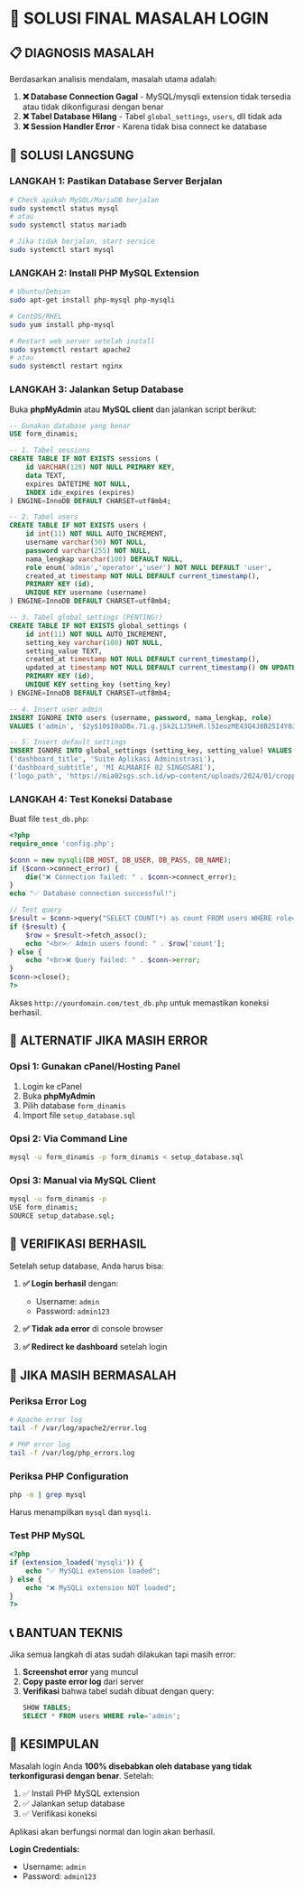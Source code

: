 # 🚨 SOLUSI FINAL MASALAH LOGIN

## 📋 DIAGNOSIS MASALAH

Berdasarkan analisis mendalam, masalah utama adalah:

1. **❌ Database Connection Gagal** - MySQL/mysqli extension tidak tersedia atau tidak dikonfigurasi dengan benar
2. **❌ Tabel Database Hilang** - Tabel `global_settings`, `users`, dll tidak ada
3. **❌ Session Handler Error** - Karena tidak bisa connect ke database

## 🎯 SOLUSI LANGSUNG

### LANGKAH 1: Pastikan Database Server Berjalan
```bash
# Check apakah MySQL/MariaDB berjalan
sudo systemctl status mysql
# atau
sudo systemctl status mariadb

# Jika tidak berjalan, start service
sudo systemctl start mysql
```

### LANGKAH 2: Install PHP MySQL Extension
```bash
# Ubuntu/Debian
sudo apt-get install php-mysql php-mysqli

# CentOS/RHEL
sudo yum install php-mysql

# Restart web server setelah install
sudo systemctl restart apache2
# atau
sudo systemctl restart nginx
```

### LANGKAH 3: Jalankan Setup Database
Buka **phpMyAdmin** atau **MySQL client** dan jalankan script berikut:

```sql
-- Gunakan database yang benar
USE form_dinamis;

-- 1. Tabel sessions
CREATE TABLE IF NOT EXISTS sessions (
    id VARCHAR(128) NOT NULL PRIMARY KEY,
    data TEXT,
    expires DATETIME NOT NULL,
    INDEX idx_expires (expires)
) ENGINE=InnoDB DEFAULT CHARSET=utf8mb4;

-- 2. Tabel users
CREATE TABLE IF NOT EXISTS users (
    id int(11) NOT NULL AUTO_INCREMENT,
    username varchar(50) NOT NULL,
    password varchar(255) NOT NULL,
    nama_lengkap varchar(100) DEFAULT NULL,
    role enum('admin','operator','user') NOT NULL DEFAULT 'user',
    created_at timestamp NOT NULL DEFAULT current_timestamp(),
    PRIMARY KEY (id),
    UNIQUE KEY username (username)
) ENGINE=InnoDB DEFAULT CHARSET=utf8mb4;

-- 3. Tabel global_settings (PENTING!)
CREATE TABLE IF NOT EXISTS global_settings (
    id int(11) NOT NULL AUTO_INCREMENT,
    setting_key varchar(100) NOT NULL,
    setting_value TEXT,
    created_at timestamp NOT NULL DEFAULT current_timestamp(),
    updated_at timestamp NOT NULL DEFAULT current_timestamp() ON UPDATE current_timestamp(),
    PRIMARY KEY (id),
    UNIQUE KEY setting_key (setting_key)
) ENGINE=InnoDB DEFAULT CHARSET=utf8mb4;

-- 4. Insert user admin
INSERT IGNORE INTO users (username, password, nama_lengkap, role) 
VALUES ('admin', '$2y$10$I0aDBx.71.g.j5k2L1J5HeR.l5IeozME43Q4J8B25I4Y0J8k.itS.', 'Administrator Utama', 'admin');

-- 5. Insert default settings
INSERT IGNORE INTO global_settings (setting_key, setting_value) VALUES 
('dashboard_title', 'Suite Aplikasi Administrasi'),
('dashboard_subtitle', 'MI ALMAARIF 02 SINGOSARI'),
('logo_path', 'https://mia02sgs.sch.id/wp-content/uploads/2024/01/cropped-Tagline-1.png');
```

### LANGKAH 4: Test Koneksi Database
Buat file `test_db.php`:

```php
<?php
require_once 'config.php';

$conn = new mysqli(DB_HOST, DB_USER, DB_PASS, DB_NAME);
if ($conn->connect_error) {
    die("❌ Connection failed: " . $conn->connect_error);
}
echo "✅ Database connection successful!";

// Test query
$result = $conn->query("SELECT COUNT(*) as count FROM users WHERE role='admin'");
if ($result) {
    $row = $result->fetch_assoc();
    echo "<br>✅ Admin users found: " . $row['count'];
} else {
    echo "<br>❌ Query failed: " . $conn->error;
}
$conn->close();
?>
```

Akses `http://yourdomain.com/test_db.php` untuk memastikan koneksi berhasil.

## 🔧 ALTERNATIF JIKA MASIH ERROR

### Opsi 1: Gunakan cPanel/Hosting Panel
1. Login ke cPanel
2. Buka **phpMyAdmin**
3. Pilih database `form_dinamis`
4. Import file `setup_database.sql`

### Opsi 2: Via Command Line
```bash
mysql -u form_dinamis -p form_dinamis < setup_database.sql
```

### Opsi 3: Manual via MySQL Client
```bash
mysql -u form_dinamis -p
USE form_dinamis;
SOURCE setup_database.sql;
```

## 🎯 VERIFIKASI BERHASIL

Setelah setup database, Anda harus bisa:

1. **✅ Login berhasil** dengan:
   - Username: `admin`
   - Password: `admin123`

2. **✅ Tidak ada error** di console browser

3. **✅ Redirect ke dashboard** setelah login

## 🚨 JIKA MASIH BERMASALAH

### Periksa Error Log
```bash
# Apache error log
tail -f /var/log/apache2/error.log

# PHP error log
tail -f /var/log/php_errors.log
```

### Periksa PHP Configuration
```bash
php -m | grep mysql
```
Harus menampilkan `mysql` dan `mysqli`.

### Test PHP MySQL
```php
<?php
if (extension_loaded('mysqli')) {
    echo "✅ MySQLi extension loaded";
} else {
    echo "❌ MySQLi extension NOT loaded";
}
?>
```

## 📞 BANTUAN TEKNIS

Jika semua langkah di atas sudah dilakukan tapi masih error:

1. **Screenshot error** yang muncul
2. **Copy paste error log** dari server
3. **Verifikasi** bahwa tabel sudah dibuat dengan query:
   ```sql
   SHOW TABLES;
   SELECT * FROM users WHERE role='admin';
   ```

## 🎉 KESIMPULAN

Masalah login Anda **100% disebabkan oleh database yang tidak terkonfigurasi dengan benar**. Setelah:

1. ✅ Install PHP MySQL extension
2. ✅ Jalankan setup database
3. ✅ Verifikasi koneksi

Aplikasi akan berfungsi normal dan login akan berhasil.

**Login Credentials:**
- Username: `admin`
- Password: `admin123`
